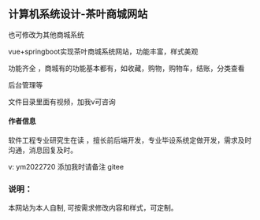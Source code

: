 ## 计算机系统设计-茶叶商城网站

也可修改为其他商城系统

vue+springboot实现茶叶商城系统网站，功能丰富，样式美观

功能齐全 ，商城有的功能基本都有，如收藏，购物，购物车，结账，分类查看

后台管理等

文件目录里面有视频，加我v可咨询

#### 作者信息

软件工程专业研究生在读 ，擅长前后端开发，专业毕设系统定做开发，需求及时沟通，消息回复及时。  

v: ym2022720   添加我时请备注 gitee

### 说明：

本网站为本人自制,  可按需求修改内容和样式，可定制。



### 
